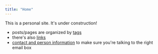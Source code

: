 ```yaml
---
title: "Home"
---
```


This is a personal site.
It's under construction!

- posts/pages are organized by [tags](/tags/)
- there's also [links](/links/)
- [contact and person information](/about/) to make sure you're 
talking to the right email box


